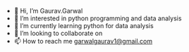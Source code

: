 - 👋 Hi, I’m Gaurav.Garwal
- 👀 I’m interested in python programming and data analysis
- 🌱 I’m currently learning python for data analysis
- 💞️ I’m looking to collaborate on 
- 📫 How to reach me garwalgaurav1@gmail.com

<!---
Gaurav0111/Gaurav0111 is a ✨ special ✨ repository because its `README.md` (this file) appears on your GitHub profile.
You can click the Preview link to take a look at your changes.
--->
